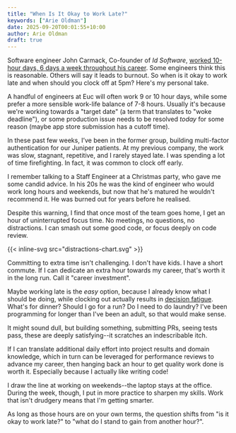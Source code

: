 ```yaml
---
title: "When Is It Okay to Work Late?"
keywords: ["Arie Oldman"]
date: 2025-09-20T00:01:55+10:00
author: Arie Oldman
draft: true
---
```


Software engineer John Carmack, Co-founder of _Id Software_, [worked 10-hour days, 6 days a week throughout his career](https://lexfridman.com/john-carmack/). Some engineers think this is reasonable. Others will say it leads to burnout. So when is it okay to work late and when should you clock off at 5pm? Here's my personal take.
<!--more-->

A handful of engineers at Euc will often work 9 or 10 hour days, while some prefer a more sensible work-life balance of 7-8 hours. Usually it's because we're working towards a "target date" (a term that translates to "woke deadline"), or some production issue needs to be resolved _today_ for some reason (maybe app store submission has a cutoff time).

In these past few weeks, I’ve been in the former group, building multi-factor authentication for our Juniper patients. At my previous company, the work was slow, stagnant, repetitive, and I rarely stayed late. I was spending a lot of time firefighting. In fact, it was common to clock off early.

I remember talking to a Staff Engineer at a Christmas party, who gave me some candid advice. In his 20s he was the kind of engineer who would work long hours and weekends, but now that he's matured he wouldn't recommend it. He was burned out for years before he realised.

Despite this warning, I find that once most of the team goes home, I get an hour of uninterrupted focus time. No meetings, no questions, no distractions. I can smash out some good code, or focus deeply on code review.

{{< inline-svg src="distractions-chart.svg" >}}

Committing to extra time isn't challenging. I don't have kids. I have a short commute. If I can dedicate an extra hour towards my career, that's worth it in the long run. Call it "career investment".

Maybe working late is the _easy_ option, because I already know what I should be doing, while clocking out actually results in [decision fatigue](https://www.healthline.com/health/decision-fatigue#how-it-works). What's for dinner? Should I go for a run? Do I need to do laundry? I've been programming for longer than I've been an adult, so that would make sense.

It might sound dull, but building something, submitting PRs, seeing tests pass, these are deeply satisfying--it scratches an indescribable itch.

If I can translate additional daily effort into project results and domain knowledge, which in turn can be leveraged for performance reviews to advance my career, then hanging back an hour to get quality work done is worth it. Especially because I actually like writing code!

I draw the line at working on weekends--the laptop stays at the office. During the week, though, I put in more practice to sharpen my skills. Work that isn't drudgery means that I'm getting smarter.

As long as those hours are on your own terms, the question shifts from "is it okay to work late?" to "what do I stand to gain from another hour?".
